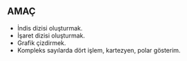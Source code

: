 ## AMAÇ
 - İndis dizisi oluşturmak.
 - İşaret dizisi oluşturmak.
 - Grafik çizdirmek.
 - Kompleks sayılarda dört işlem, kartezyen, polar gösterim.
